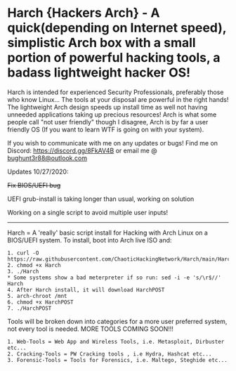 # Harch {Hackers Arch} - A quick(depending on Internet speed), simplistic Arch box with a small portion of powerful hacking tools, a badass lightweight hacker OS!

Harch is intended for experienced Security Professionals, preferably those who know Linux... The tools at your disposal are powerful in the right hands! The lightweight Arch design speeds up install time as well not having unneeded applications taking up precious resources! Arch is what some people call "not user friendly" though I disagree, Arch is by far a user friendly OS (If you want to learn WTF is going on with your system). 

If you wish to communicate with me on any updates or bugs! Find me on Discord: https://discord.gg/8FkAV4B or email me @ bughunt3r88@outlook.com

Updates 10/27/2020:

~~Fix BIOS/UEFI bug~~

UEFI grub-install is taking longer than usual, working on solution 

Working on a single script to avoid multiple user inputs! 

_____________________________________________________________________________________________________________________________________________________________________________

Harch = A 'really' basic script install for Hacking with Arch Linux on a BIOS/UEFI system.
  To install, boot into Arch live ISO and:
  
  
    1. curl -O https://raw.githubusercontent.com/ChaoticHackingNetwork/Harch/main/Harch
    2. chmod +x Harch
    3. ./Harch
    * Some systems show a bad meterpreter if so run: sed -i -e 's/\r$//' Harch 
    4. After Harch install, it will download HarchPOST
    5. arch-chroot /mnt
    6. chmod +x HarchPOST
    7. ./HarchPOST

Tools will be broken down into categories for a more user preferred system, not every tool is needed. MORE TOOLS COMING SOON!!!

    1. Web-Tools = Web App and Wireless Tools, i.e. Metasploit, Dirbuster etc...
    2. Cracking-Tools = PW Cracking tools , i.e Hydra, Hashcat etc...
    3. Forensic-Tools = Tools for Forensics, i.e. Maltego, Steghide etc...
    
    
  
